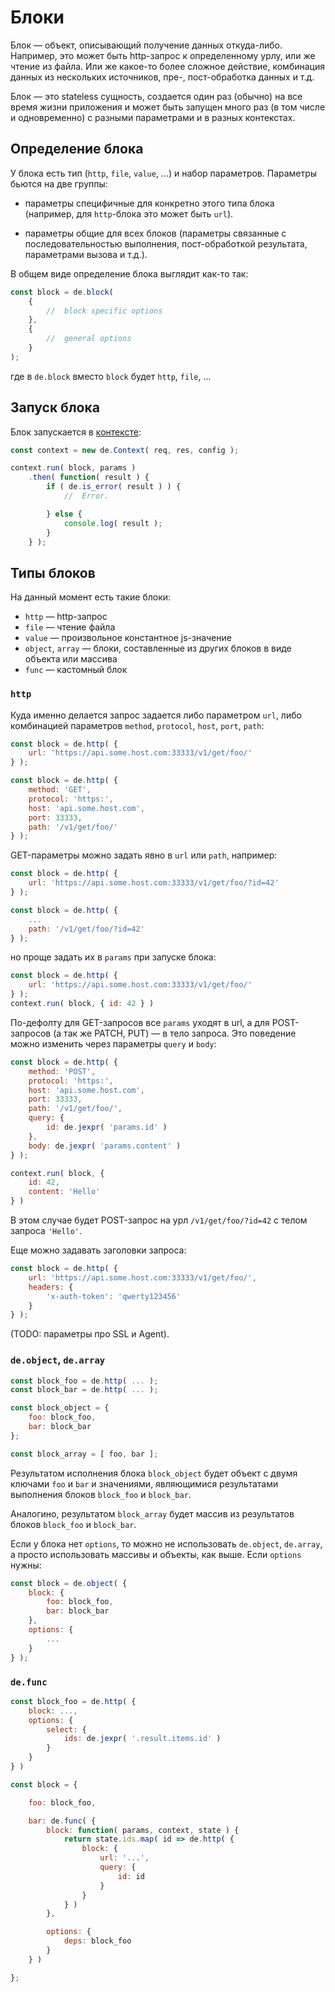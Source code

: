 # Блоки

Блок — объект, описывающий получение данных откуда-либо.
Например, это может быть http-запрос к определенному урлу, или же чтение из файла.
Или же какое-то более сложное действие, комбинация данных из нескольких источников,
пре-, пост-обработка данных и т.д.

Блок — это stateless сущность, создается один раз (обычно) на все время жизни приложения
и может быть запущен много раз (в том числе и одновременно) с разными параметрами
и в разных контекстах.


## Определение блока

У блока есть тип (`http`, `file`, `value`, ...) и набор параметров.
Параметры бьются на две группы:

  * параметры специфичные для конкретно этого типа блока
    (например, для `http`-блока это может быть `url`).

  * параметры общие для всех блоков (параметры связанные с последовательностью выполнения,
    пост-обработкой результата, параметрами вызова и т.д.).

В общем виде определение блока выглядит как-то так:

```js
const block = de.block(
    {
        //  block specific options
    },
    {
        //  general options
    }
);
```

где в `de.block` вместо `block` будет `http`, `file`, ...


## Запуск блока

Блок запускается в [контексте](./context.md):

```js
const context = new de.Context( req, res, config );

context.run( block, params )
    .then( function( result ) {
        if ( de.is_error( result ) ) {
            //  Error.

        } else {
            console.log( result );
        }
    } );
```


## Типы блоков

На данный момент есть такие блоки:

  * `http` — http-запрос
  * `file` — чтение файла
  * `value` — произвольное константное js-значение
  * `object`, `array` — блоки, составленные из других блоков в виде объекта или массива
  * `func` — кастомный блок

### `http`

Куда именно делается запрос задается либо параметром `url`,
либо комбинацией параметров `method`, `protocol`, `host`, `port`, `path`:

```js
const block = de.http( {
    url: 'https://api.some.host.com:33333/v1/get/foo/'
} );

const block = de.http( {
    method: 'GET',
    protocol: 'https:',
    host: 'api.some.host.com',
    port: 33333,
    path: '/v1/get/foo/'
} );
```

GET-параметры можно задать явно в `url` или `path`, например:

```js
const block = de.http( {
    url: 'https://api.some.host.com:33333/v1/get/foo/?id=42'
} );

const block = de.http( {
    ...
    path: '/v1/get/foo/?id=42'
} );
```

но проще задать их в `params` при запуске блока:

```js
const block = de.http( {
    url: 'https://api.some.host.com:33333/v1/get/foo/'
} );
context.run( block, { id: 42 } )
```

По-дефолту для GET-запросов все `params` уходят в url, а для POST-запросов (а так же PATCH, PUT) —
в тело запроса. Это поведение можно изменить через параметры `query` и `body`:

```js
const block = de.http( {
    method: 'POST',
    protocol: 'https:',
    host: 'api.some.host.com',
    port: 33333,
    path: '/v1/get/foo/',
    query: {
        id: de.jexpr( 'params.id' )
    },
    body: de.jexpr( 'params.content' )
} );

context.run( block, {
    id: 42,
    content: 'Hello'
} )
```

В этом случае будет POST-запрос на урл `/v1/get/foo/?id=42` с телом запроса `'Hello'`.

Еще можно задавать заголовки запроса:

```js
const block = de.http( {
    url: 'https://api.some.host.com:33333/v1/get/foo/',
    headers: {
        'x-auth-token': 'qwerty123456'
    }
} );
```

(TODO: параметры про SSL и Agent).


### `de.object`, `de.array`

```js
const block_foo = de.http( ... );
const block_bar = de.http( ... );

const block_object = {
    foo: block_foo,
    bar: block_bar
};

const block_array = [ foo, bar ];
```

Результатом исполнения блока `block_object` будет объект с двумя ключами `foo` и `bar`
и значениями, являющимися результатами выполнения блоков `block_foo` и `block_bar`.

Аналогино, результатом `block_array` будет массив из результатов блоков `block_foo` и `block_bar`.

Если у блока нет `options`, то можно не использовать `de.object`, `de.array`, а просто использовать
массивы и объекты, как выше. Если `options` нужны:

```js
const block = de.object( {
    block: {
        foo: block_foo,
        bar: block_bar
    },
    options: {
        ...
    }
} );
```


### `de.func`

```js
const block_foo = de.http( {
    block: ...,
    options: {
        select: {
            ids: de.jexpr( '.result.items.id' )
        }
    }
} )

const block = {

    foo: block_foo,

    bar: de.func( {
        block: function( params, context, state ) {
            return state.ids.map( id => de.http( {
                block: {
                    url: '...',
                    query: {
                        id: id
                    }
                }
            } )
        },

        options: {
            deps: block_foo
        }
    } )

};
```
